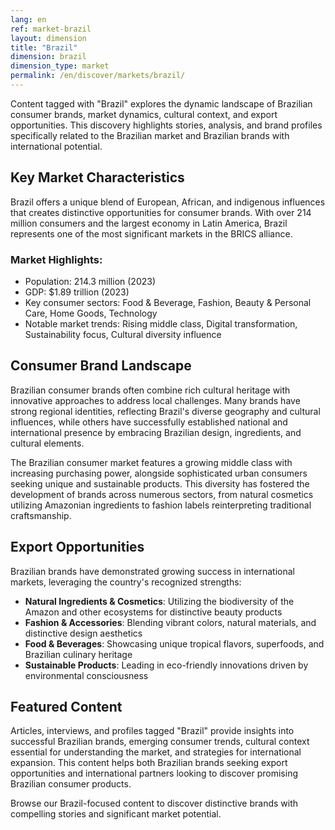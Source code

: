 ```yaml
---
lang: en
ref: market-brazil
layout: dimension
title: "Brazil"
dimension: brazil
dimension_type: market
permalink: /en/discover/markets/brazil/
---
```


Content tagged with "Brazil" explores the dynamic landscape of Brazilian consumer brands, market dynamics, cultural context, and export opportunities. This discovery highlights stories, analysis, and brand profiles specifically related to the Brazilian market and Brazilian brands with international potential.

## Key Market Characteristics

Brazil offers a unique blend of European, African, and indigenous influences that creates distinctive opportunities for consumer brands. With over 214 million consumers and the largest economy in Latin America, Brazil represents one of the most significant markets in the BRICS alliance.

### Market Highlights:
- Population: 214.3 million (2023)
- GDP: $1.89 trillion (2023)
- Key consumer sectors: Food & Beverage, Fashion, Beauty & Personal Care, Home Goods, Technology
- Notable market trends: Rising middle class, Digital transformation, Sustainability focus, Cultural diversity influence

## Consumer Brand Landscape

Brazilian consumer brands often combine rich cultural heritage with innovative approaches to address local challenges. Many brands have strong regional identities, reflecting Brazil's diverse geography and cultural influences, while others have successfully established national and international presence by embracing Brazilian design, ingredients, and cultural elements.

The Brazilian consumer market features a growing middle class with increasing purchasing power, alongside sophisticated urban consumers seeking unique and sustainable products. This diversity has fostered the development of brands across numerous sectors, from natural cosmetics utilizing Amazonian ingredients to fashion labels reinterpreting traditional craftsmanship.

## Export Opportunities

Brazilian brands have demonstrated growing success in international markets, leveraging the country's recognized strengths:

- **Natural Ingredients & Cosmetics**: Utilizing the biodiversity of the Amazon and other ecosystems for distinctive beauty products
- **Fashion & Accessories**: Blending vibrant colors, natural materials, and distinctive design aesthetics
- **Food & Beverages**: Showcasing unique tropical flavors, superfoods, and Brazilian culinary heritage
- **Sustainable Products**: Leading in eco-friendly innovations driven by environmental consciousness

## Featured Content

Articles, interviews, and profiles tagged "Brazil" provide insights into successful Brazilian brands, emerging consumer trends, cultural context essential for understanding the market, and strategies for international expansion. This content helps both Brazilian brands seeking export opportunities and international partners looking to discover promising Brazilian consumer products.

Browse our Brazil-focused content to discover distinctive brands with compelling stories and significant market potential.
